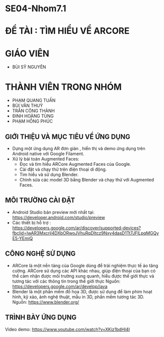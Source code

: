 # SE04-Nhom7.1
# ĐỀ TÀI : TÌM HIỂU VỀ ARCORE

# GIÁO VIÊN 
- BÙI SỸ NGUYÊN

# THÀNH VIÊN TRONG NHÓM
- PHẠM QUANG TUẤN
- BÙI VĂN THUỶ
- TRẦN CÔNG THÀNH
- ĐINH HOÀNG TÙNG
- PHẠM HỒNG PHÚC

## GIỚI THIỆU VÀ MỤC TIÊU VỀ ỨNG DỤNG
- Dựng một ứng dụng AR đơn giản , hiển thị và demo ứng dụng trên Android native với Google Filament.
- Xử lý bài toán Augmented Faces:
  + Đọc và tìm hiểu ARCore Augmented Faces của Google.
  + Cài đặt và chạy thử trên điện thoại di động.
  + Tìm hiểu và sử dụng Blender.
  + Chỉnh sửa các model 3D bằng Blender và chạy thử với Augmented Faces.
  
##  MÔI TRƯỜNG CÀI ĐẶT 
* Android Studio bản preview mới nhất tại: https://developer.android.com/studio/preview
* Các thiết bị hỗ trợ : https://developers.google.com/ar/discover/supported-devices?fbclid=IwAR3Mxcrjl4DXbORwoJVhuRqDItcz9Nxy4dasD1Tt7JFlLpqMGQyE5-YEmiQ

## CÔNG NGHỆ SỬ DỤNG

* ARCore là một nền tảng của Google dùng để trải nghiệm thực tế ảo tăng cường. ARCore sử dụng các API khác nhau, giúp điện thoại của bạn có thể cảm nhận được môi trường xung quanh, hiểu được thế giới thực và tương tác với các thông tin trong thế giới thực
Nguồn: https://developers.google.com/ar/develop/java
* Blender là một phần mềm đồ họa 3D, được sử dụng để làm phim hoạt hình, kỹ xảo, ảnh nghệ thuật, mẫu in 3D, phần mềm tương tác 3D.
Nguồn: https://www.blender.org/

## TRÌNH BÀY ỨNG DỤNG

Video demo: https://www.youtube.com/watch?v=XKiz1bdHI4I


